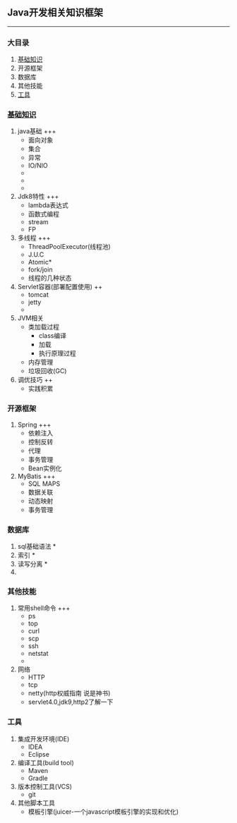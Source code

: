 ## Java开发相关知识框架
-------
### 大目录
1. [基础知识](#baseKnowledge)
2. 开源框架
3. 数据库
4. 其他技能
5. [工具](#tool)

<div id="baseKnowledge"></div>

### [基础知识](/impl/java基础知识复习笔记.md)
1. java基础 +++
	* 面向对象
	* 集合
	* 异常 
	* IO/NIO
	* 
	*
	*
2. Jdk8特性 +++
	* lambda表达式
	* 函数式编程
	* stream
	* FP
3. 多线程 +++
	* ThreadPoolExecutor(线程池)
	* J.U.C
	* Atomic*
	* fork/join 
	* 线程的几种状态
4. Servlet容器(部署配置使用) ++
	* tomcat
	* jetty 
	* 
5. JVM相关
	* 类加载过程
		* class编译
		* 加载 
		* 执行原理过程
	* 内存管理
	* 垃圾回收(GC)
6. 调优技巧 ++
	* 实践积累

### 开源框架
1. Spring +++
	* 依赖注入
	* 控制反转
	* 代理
	* 事务管理
	* Bean实例化
2. MyBatis +++
	* SQL MAPS
	* 数据关联
	* 动态映射
	* 事务管理

### 数据库
1. sql基础语法
	* 
2. 索引
	*
3. 读写分离
	*
4. 

### 其他技能
1. 常用shell命令 +++
	* ps 
	* top 
	* curl
	* scp 
	* ssh
	* netstat
	* 
2. 网络
	* HTTP 
	* tcp 
	* netty(http权威指南 说是神书)
	* servlet4.0,jdk9,http2了解一下

<div id="tool"></div>

### 工具
1. 集成开发环境(IDE)
	* IDEA
	* Eclipse
2. 编译工具(build tool)
	* Maven
	* Gradle
3. 版本控制工具(VCS)
	* git
4. 其他脚本工具
	* 模板引擎(juicer-一个javascript模板引擎的实现和优化)











































